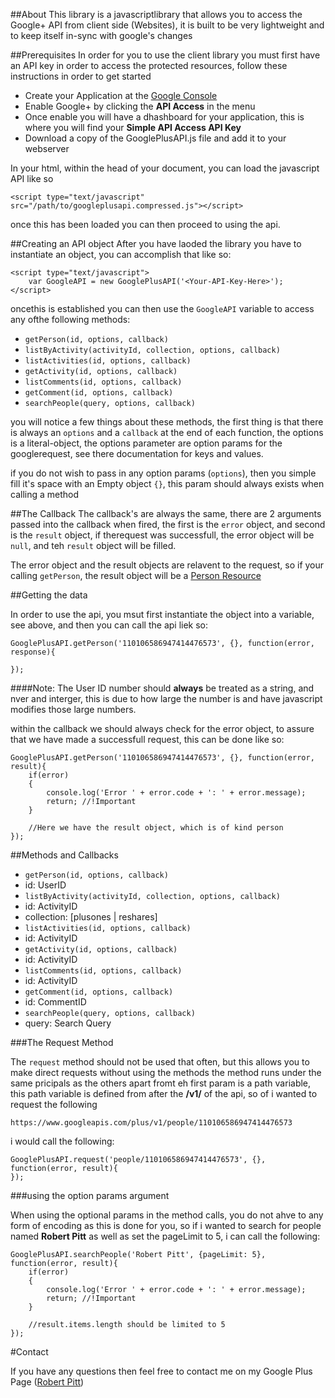 ##About
This library is a javascriptlibrary that allows you to access the Google+ API from client side (Websites), it is built to be very lightweight and
to keep itself in-sync with google's changes

##Prerequisites
In order for you to use the client library you must first have an API key in order to access the protected resources, follow these instructions in order to get started

- Create your Application at the [Google Console](https://code.google.com/apis/console/)
- Enable Google+ by clicking the **API Access** in the menu
- Once enable you will have a dhashboard for your application, this is where you will find your **Simple API Access API Key**
- Download a copy of the GooglePlusAPI.js file and add it to your webserver

In your html, within the head of your document, you can load the javascript API like so

`<script type="text/javascript" src="/path/to/googleplusapi.compressed.js"></script>`

once this has been loaded you can then proceed to using the api.

##Creating an API object
After you have laoded the library you have to instantiate an object, you can accomplish that like so:

```
<script type="text/javascript">
    var GoogleAPI = new GooglePlusAPI('<Your-API-Key-Here>');
</script>
```

oncethis is established you can then use the `GoogleAPI` variable to access any ofthe following methods:

- `getPerson(id, options, callback)`
- `listByActivity(activityId, collection, options, callback)`
- `listActivities(id, options, callback)`
- `getActivity(id, options, callback)`
- `listComments(id, options, callback)`
- `getComment(id, options, callback)`
- `searchPeople(query, options, callback)`

you will notice a few things about these methods, the first thing is that there is always an `options` and a `callback` at the end of
each function, the options is a literal-object, the options parameter are option params for the googlerequest, see there documentation for keys and values.

if you do not wish to pass in any option params (`options`), then you simple fill it's space with an Empty object `{}`, this param should always exists when calling a method

##The Callback
The callback's are always the same, there are 2 arguments passed into the callback when fired, the first is the `error` object, and second is the `result` object, if therequest was successfull, the error object will be `null`, and teh `result` object will be filled.

The error object and the result objects are relavent to the request, so if your calling `getPerson`, the result object will be a [Person Resource](https://developers.google.com/+/api/latest/people#resource)

##Getting the data

In order to use the api, you msut first instantiate the object into a variable, see above, and then you can call the api liek so:

```
GooglePlusAPI.getPerson('110106586947414476573', {}, function(error, response){

});
```

####Note:
The User ID number should **always** be treated as a string, and nver and interger, this is due to how large the number is and have javascript modifies those large numbers.

within the callback we should always check for the error object, to assure that we have made a successfull request, this can be done like so:

```
GooglePlusAPI.getPerson('110106586947414476573', {}, function(error, result){
    if(error)
    {
        console.log('Error ' + error.code + ': ' + error.message);
        return; //!Important
    }
    
    //Here we have the result object, which is of kind person
});
```

##Methods and Callbacks

- `getPerson(id, options, callback)`
 - id: <String> UserID
- `listByActivity(activityId, collection, options, callback)`
 - id: <String> ActivityID
 - collection: <String> [plusones | reshares]
- `listActivities(id, options, callback)`
 - id: <String> ActivityID
- `getActivity(id, options, callback)`
 - id: <String> ActivityID
- `listComments(id, options, callback)`
 - id: <String> ActivityID
- `getComment(id, options, callback)`
 - id: <String> CommentID
- `searchPeople(query, options, callback)`
 - query: <String> Search Query

###The Request Method

The `request` method should not be used that often, but this allows you to make direct requests without using the methods
the method runs under the same pricipals as the others apart fromt eh first param is a path variable, this path variable is defined from after the **/v1/** of the api, so of i wanted to request the following

`https://www.googleapis.com/plus/v1/people/110106586947414476573`

i would call the following:

```
GooglePlusAPI.request('people/110106586947414476573', {}, function(error, result){
});
```

###using the option params argument

When using the optional params in the method calls, you do not ahve to any form of encoding as this is done for you, so if i wanted to search for people named **Robert Pitt** as well as set the pageLimit to 5, i can call the following:

```
GooglePlusAPI.searchPeople('Robert Pitt', {pageLimit: 5}, function(error, result){
    if(error)
    {
        console.log('Error ' + error.code + ': ' + error.message);
        return; //!Important
    }
    
    //result.items.length should be limited to 5
});
```

#Contact

If you have any questions then feel free to contact me on my Google Plus Page ([Robert Pitt](https://plus.google.com/110106586947414476573/))